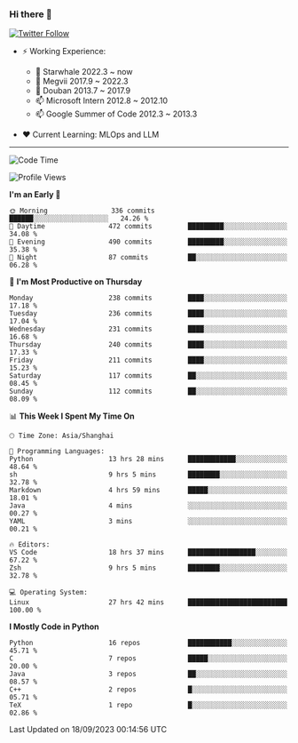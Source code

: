 ### Hi there 👋

[![Twitter Follow](https://img.shields.io/twitter/follow/tianweidut?style=social)](https://twitter.com/tianweidut)

- ⚡ Working Experience:
  - 🔭 Starwhale 2022.3 ~ now
  - 🌱 Megvii 2017.9 ~ 2022.3
  - 🌱 Douban 2013.7 ~ 2017.9
  - 📫 Microsoft Intern 2012.8 ~ 2012.10
  - 📫 Google Summer of Code 2012.3 ~ 2013.3

- ❤️ Current Learning: MLOps and LLM

---
<!--START_SECTION:waka-->
![Code Time](http://img.shields.io/badge/Code%20Time-4%2C503%20hrs%209%20mins-blue)

![Profile Views](http://img.shields.io/badge/Profile%20Views-0-blue)

**I'm an Early 🐤** 

```text
🌞 Morning                336 commits         ██████░░░░░░░░░░░░░░░░░░░   24.26 % 
🌆 Daytime                472 commits         █████████░░░░░░░░░░░░░░░░   34.08 % 
🌃 Evening                490 commits         █████████░░░░░░░░░░░░░░░░   35.38 % 
🌙 Night                  87 commits          ██░░░░░░░░░░░░░░░░░░░░░░░   06.28 % 
```
📅 **I'm Most Productive on Thursday** 

```text
Monday                   238 commits         ████░░░░░░░░░░░░░░░░░░░░░   17.18 % 
Tuesday                  236 commits         ████░░░░░░░░░░░░░░░░░░░░░   17.04 % 
Wednesday                231 commits         ████░░░░░░░░░░░░░░░░░░░░░   16.68 % 
Thursday                 240 commits         ████░░░░░░░░░░░░░░░░░░░░░   17.33 % 
Friday                   211 commits         ████░░░░░░░░░░░░░░░░░░░░░   15.23 % 
Saturday                 117 commits         ██░░░░░░░░░░░░░░░░░░░░░░░   08.45 % 
Sunday                   112 commits         ██░░░░░░░░░░░░░░░░░░░░░░░   08.09 % 
```


📊 **This Week I Spent My Time On** 

```text
🕑︎ Time Zone: Asia/Shanghai

💬 Programming Languages: 
Python                   13 hrs 28 mins      ████████████░░░░░░░░░░░░░   48.64 % 
sh                       9 hrs 5 mins        ████████░░░░░░░░░░░░░░░░░   32.78 % 
Markdown                 4 hrs 59 mins       █████░░░░░░░░░░░░░░░░░░░░   18.01 % 
Java                     4 mins              ░░░░░░░░░░░░░░░░░░░░░░░░░   00.27 % 
YAML                     3 mins              ░░░░░░░░░░░░░░░░░░░░░░░░░   00.21 % 

🔥 Editors: 
VS Code                  18 hrs 37 mins      █████████████████░░░░░░░░   67.22 % 
Zsh                      9 hrs 5 mins        ████████░░░░░░░░░░░░░░░░░   32.78 % 

💻 Operating System: 
Linux                    27 hrs 42 mins      █████████████████████████   100.00 % 
```

**I Mostly Code in Python** 

```text
Python                   16 repos            ███████████░░░░░░░░░░░░░░   45.71 % 
C                        7 repos             █████░░░░░░░░░░░░░░░░░░░░   20.00 % 
Java                     3 repos             ██░░░░░░░░░░░░░░░░░░░░░░░   08.57 % 
C++                      2 repos             █░░░░░░░░░░░░░░░░░░░░░░░░   05.71 % 
TeX                      1 repo              █░░░░░░░░░░░░░░░░░░░░░░░░   02.86 % 
```




 Last Updated on 18/09/2023 00:14:56 UTC
<!--END_SECTION:waka-->
